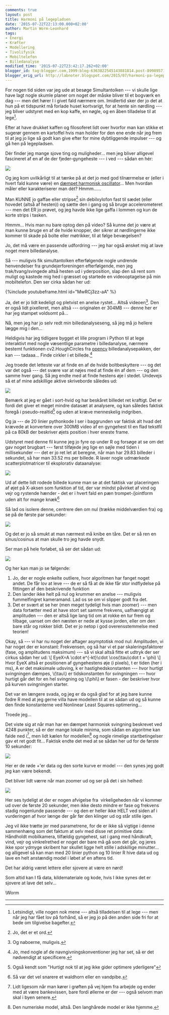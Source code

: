 ```yaml
---
comments: true
layout: post
title: Harmoni på legepladsen
date: '2015-07-22T22:13:00.000+02:00'
author: Martin Worm-Leonhard
tags:
- Energi
- Kræfter
- Modellering
- Tivolifysik
- Mobiltelefon
- Billedanalyse
modified_time: '2015-07-22T23:42:17.262+02:00'
blogger_id: tag:blogger.com,1999:blog-6363822545143881814.post-8998957199583073019
blogger_orig_url: http://labnoter.blogspot.com/2015/07/harmoni-pa-legepladsen.html
---
```


For nogen tid siden var jeg ude at besøge Simultantolken --- vi skulle
lige have lagt nogle skumle planer om noget der måske bliver til et
bogværk en dag --- men det hører I i givet fald nærmere om. Imidlertid
sker der jo det at hun på et tidspunkt må forlade huset kortvarigt, for
at hente sin nørdling --- jeg bliver udstyret med en kop kaffe, en nøgle,
og en åben tilladelse til at lege[^1].

Efter at have drukket kaffen og filosoferet lidt over hvorfor man kan
stikke et sugerør gennem en kartoffel hvis man holder for den ene ende
når jeg frem til at jeg jo lige så godt kan give efter for mine
dybtliggende impulser --- og gå hen på legepladsen.

Dér finder jeg mange sjove ting og muligheder... men jeg bliver
alligevel fascineret af en af de der fjeder-gyngeheste --- i ved --- sådan
en hér:

[![]({{site.url}}/images/a7f7d9b99ae2266d690d8a791dd1fcdd.png)]({{site.url}}/images/ba84216a10fdc50273b30347cb5d6ef1.png)

Og jeg kom uvilkårligt til at tænke på at det jo med god tilnærmelse er
(eller i hvert fald kunne være) en [dæmpet harmonisk
oscillator](https://en.wikipedia.org/wiki/Harmonic_oscillator#Damped_harmonic_oscillator)...
Men hvordan måler eller karakteriserer man dét? Hmmm......

Man KUNNE jo gaffae eller stripse[^2] sin debilxylofon fast til sædet
(eller hovedet (altså af hesten)) og sætte den i gang og så bruge
accelerometeret --- men det ER jo prøvet, og jeg havde ikke lige gaffa i
lommen og kun de korte strips i tasken.

Hmmm... Hvis man nu bare optog den på video? Så kunne det jo være at
man kunne bruge en af de hvide knopper, der sikrer at nørdlingerne ikke
kommer til skade på bolte eller møtrikker, til at følge bevægelsen?

Jo, det må være en passende udfordring --- jeg har også ønsket mig at lave
noget mere billedanalyse.

Så --- muligvis fik simultantolken efterfølgende nogle undrende
henvendelser fra grundejerforeningen efterfølgende, men jeg
trak/tvang/svingede altså hesten ud i yderposition, slap den så rent som
muligt og kastede mig hed i græsset og startede en videooptagelse på min
mobiltelefon. Den ser cirka sådan her ud:

{%include youtubeframe.html id="MwRCj3zz-aA" %}

Ja, det er jo lidt kedeligt og pletvist en anelse rystet... Altså
videoen[^3]. Den er også lidt pixelleret, men altså --- originalen er
304MB --- denne her er har jeg stampet voldsomt på...

Nå, men jeg har jo selv redt min billedanalyseseng, så jeg må jo hellere
lægge mig i den...

Heldigvis har jeg tidligere bygget et lille program i Python til at lege
interaktivt med nogle væsentlige parametre i billedanalyse, nærmere
bestemt funktionen cv2.HoughCircles fra [opencv](http://opencv.org/)
billedanalysepakken, der kan --- tadaaa... Finde cirkler i et
billede.[^4]

Jeg troede det letteste var at finde en af de hvide boltbeskyttere --- og
det var det også --- det svære var at nøjes med at finde én af dem --- og
den samme hver gang. Så jeg endte med at finde hestens øje i stedet.
Undevejs så et af mine adskillige aktive skriveborde således ud:

[![]({{site.url}}/images/08d6730504e58bcebbe1113ae852dab5.png)]({{site.url}}/images/9b94a612ba70996e74b01133fc53a8c1.png)

Bemærk at jeg er gået i sort-hvid og har beskåret billedet ret kraftigt.
Det er fordi det giver et meget mindre datasæt at analysere, og kan
således faktisk foregå i pseudo-realtid[^5] og uden at kræve
menneskelig indgriben.

Og ja --- de 20 linier pythonkode I ser i baggrunden var faktisk alt hvad
det krævede at konvertere over 300MB video af en gyngehest til en flad
tekstfil på ca 80kB der beskriver øjets position i hver eneste frame.

Udstyret med denne fil kunne jeg jo fyre op under R og forsøge at se om
det gav noget brugbart --- først tilføjede jeg lige en søjle med tiden i
millisekunder --- det er jo ret let at beregne, når man har 29.83 billeder
i sekundet, så har man 33.52 ms per billede. R laver nogle udmærkede
scatterplotmatricer til eksplorativ dataanalyse:

[![]({{site.url}}/images/fb793bcfcc99f443d4c87bc2da23da0e.png)]({{site.url}}/images/f16a261d8a19fa48cf20d362f2cf9d2f.png)

Ud af dette lidt rodede billede kunne man se at det faktisk var
placeringen af øjet på X-aksen som funktion af tid, der var mindst
påvirket af vind og vejr og rystende hænder - det er i hvert fald en pæn
trompet-/jointform uden alt for mange knæk[^6]

Så lad os isolere denne, centrere den om nul (trække middelværdien fra)
og se på de første par sekunder:

[![]({{site.url}}/images/757c6ceb949b9a564db32ed69b238289.png)]({{site.url}}/images/a1b211a060fb1384aed624df35b237fb.png)

Og det er jo så smukt at man nærmest må knibe en tåre. Det er så ren en
sinus/cosinus at man skulle tro jeg havde snydt.

Ser man på hele forløbet, så ser det sådan ud:

[![]({{site.url}}/images/fee5bac39f1ff5a0b62118b977cc4486.png)]({{site.url}}/images/0363b6bfe2521965ed76581416e6c1e4.png)

Og her kan man jo se følgende:


1.  Jo, der er nogle enkelte outliere, hvor algoritmen har fanget
    noget andet. De får lov at leve --- de er så få at de ikke får stor
    indflydelse på fittingen af den beskrivende funktion
2.  Den lander ikke helt på nul og krummer en anelse --- muligvis
    fummelfingret kameramand. Lad os se om vi slipper godt fra det.
3.  Det er svært at se her (men meget tydeligt hvis man zoomer) --- men
    data fortætter med at have stort set samme frekvens, uafhængigt at
    amplituden --- den er altså lige lang tid om at rokke en tur frem og
    tilbage, uanset om den næsten er nede at kysse jorden, eller om den
    bare står og rokker blidt. Det er jo netop i god overensstemmelse
    med teorien!

Okay, så --- vi har nu noget der aftager asymptotisk mod nul: Amplituden,
vi har noget der er konstant: Frekvensen, og så har vi et par
skaleringsfaktorer (fase, og amplitudens maksimum) --- så vi skal altså
fitte et udtryk der ser cirkus sådan her ud: \\[ EyeX=A \cdot e^{-kt}\cdot \cos(\tau\cdot t + \phi) \\] 
Hvor EyeX altså er
positionen af gyngehestens øje (i pixels), t er tiden (her i ms), A er
det maksimale udsving, k er hastighedskonstanten --- hvor hurtigt
svingningen dæmpes, \\(\tau\\) er tidskonstanten for svingningen --- hvor
hurtigt går det for en hel svingning og \\(\phi\\) er fasen - der
beskriver hvor på kurven svingningen starter.

Det var en længere svada, og jeg er da også glad for at jeg bare kunne
fodre R med at jeg gerne villa have modellen til at se sådan ud og så
kunne den finde konstanterne ved Nonlinear Least Squares optimering...

Troede jeg...

Det viste sig at når man har en dæmpet harmonisk svingning beskrevet ved
4248 punkter, så er der mange lokale minima, som sådan en algoritme kan
falde ned i[^7], men lidt kælen for modellen[^8] og nogle rimelige
startbetingelser gav et ret godt fit... Faktisk endte det med at se
sådan her ud for de første 10 sekunder:

[![]({{site.url}}/images/bacef8616fb5e6348cf1598396af9475.png)]({{site.url}}/images/8722887822b65fd8be975e5b124f5c24.png)

Her er de røde +'er data og den sorte kurve er model --- den synes jeg
godt jeg kan være bekendt.

Det bliver lidt værre når man zoomer ud og ser på det i sin helhed:

[![]({{site.url}}/images/09d5c173aba7dbd194d86f23daf7b216.png)]({{site.url}}/images/8e632127c6ac309abe0ad0ec17204e1b.png)

Her ses tydeligt at der er nogen afvigelse fra  virkeligeheden når vi
kommer ud over de første 20 sekunder, men ikke desto mindre er fase og
frekvens stadig nogenlunde passende --- og den er heller ikke HELT ved
siden af i vurderingen af hvor længe der går før den klinger ud og står
stille igen.

Jeg vil ikke trætte jer med parametrene, for de er ikke så vigtige i
denne sammenhæng som det faktum at selv med disse ret primitive data:
Håndholdt mobilkamera, tilfældig gyngehest, sat i gang med håndkraft,
vind, vejr og vinkrelrethed er noget der bare må gå som det går, og
jeres ikke spor ydmyge skribent har skullet ligge helt stille i
adskillige minutter... og alligevel så kan man med 20 linier python og
10 linier R hive data ud og lave en helt anstændig model i løbet af en
aftens tid.

Det har aldrig været lettere eller sjovere at være en nørd!

Som altid kan I få data, kildemateriale og kode, hvis I ikke synes det
er sjovere at lave det selv...

\\Worm 

------------------------------------------------------------------------

[^1]: Letsindigt, ville nogen nok mene --- altså tilladelsen til at lege
    --- men når jeg har fået lov på forhånd, så er jeg jo på den anden side
    fri for at bede om tilgivelse bagefter.

[^2]: Jo, det er et ord.

[^3]: Og naboerne, muligvis.

[^4]: Jo, med nogle af de navngivningskonventioner jeg har set, så er
    det nødvendigt at specificere.

[^5]: Også kendt som "Hurtigt nok til at jeg ikke gider optimere
    yderligere"

[^6]: Så var det vel snarere et waldhorn eller en vandpibe.

[^7]: Lidt ligesom når man kører i grøften på vej hjem fra arbejde og
    ender med at være bankevissen, bare fordi øllerne er der --- også selvom
    man skal i byen senere.

[^8]: Den numeriske model, altså. Den langhårede model er ikke hjemme.

